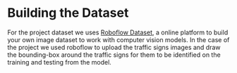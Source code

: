 # Building the Dataset

For the project dataset we uses [Roboflow Dataset]("https://roboflow.com/"), a online platform to build your own image dataset to work with computer vision models. In the case of the project we used roboflow to upload the traffic signs images and draw the bounding-box around the traffic signs for them to be identified on the training and testing from the model. 

